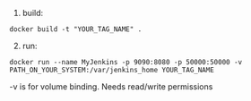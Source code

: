 1. build: 
```
docker build -t "YOUR_TAG_NAME" .
```
2. run:
```
docker run --name MyJenkins -p 9090:8080 -p 50000:50000 -v PATH_ON_YOUR_SYSTEM:/var/jenkins_home YOUR_TAG_NAME
```
-v is for volume binding. Needs read/write permissions